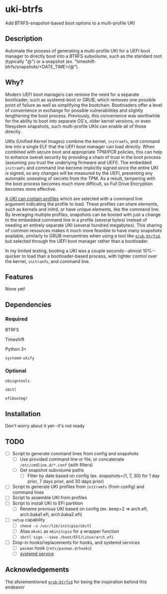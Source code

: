 # uki-btrfs
Add BTRFS-snapshot-based boot options to a multi-profile UKI

## Description
Automate the process of generating a multi-profile UKI for a UEFI boot manager to directly boot into a BTRFS subvolume, such as the standard root (typically "@") or a snapshot (ex. "timeshift-btrfs/snapshots/<DATE_TIME>/@").

## Why?
Modern UEFI boot managers can remove the need for a separate bootloader, such as systemd-boot or GRUB, which removes one possible point of failure as well as simplifying the bootchain. Bootloaders offer a level of convenience in exchange for possible vulnerabilities and slightly lengthening the boot process. Previously, this convenience was worthwhile for the ability to boot into separate OS's, older kernel versions, or even filesystem snapshots, such multi-profile UKIs can enable all of those directly.

UKIs (Unified Kernel Images) combine the kernel, `initramfs`, and command line into a single ELF that the UEFI boot manager can load directly. When combined with secure boot and appropriate TPM/PCR policies, this can help to enhance overall security by providing a chain of trust in the boot process (assuming you trust the underlying firmware and UEFI). The embedded `initramfs` and command line become implicitly signed since the entire UKI is signed, so any changes will be measured by the UEFI, preventing any automatic unsealing of secrets from the TPM. As a result, tampering with the boot process becomes much more difficult, so Full Drive Encryption becomes more effective.

[A UKI can contain profiles](https://uapi-group.org/specifications/specs/unified_kernel_image/) which are selected with a command line argument indicating the profile to load. These profiles can share elements, such as kernels and initrd, or have unique elements, like the command line. By leveraging multiple profiles, snapshots can be booted with just a change to the embedded command line in a profile (several bytes) instead of needing an entirely separate UKI (several hundred megabytes). This sharing of common resources makes it much more feasible to have many snapshots available, similarly to GRUB menuentries when using a tool like [`grub-btrfsd`](https://github.com/Antynea/grub-btrfs), but selected through the UEFI boot manager rather than a bootloader.

In my limited testing, booting a UKI was a couple seconds--almost 10%--quicker to load than a bootloader-based process, with tighter control over the kernel, `initramfs`, and command line.

## Features
None yet!

## Dependencies
### Required
BTRFS

Timeshift

Python 3+

`systemd-ukify`

### Optional
`sbsigntools`

`sbctl`

`efibootmgr`

## Installation
Don't worry about it yet--it's not ready

## TODO
- [ ] Script to generate command lines from config and snapshots
  - [ ] Use provided command line or file, or concatenate `/etc/cmdline.d/*.conf` (with filters)
  - [ ] Get snapshot subvolume paths
    - [ ] Filter by date based on config (ex. snapshots={1, 7, 30} for 1 day prior, 7 days prior, and 30 days prior)
- [ ] Script to generate UKI profiles from `initramfs` (from config) and command lines
- [ ] Script to assemble UKI from profiles
- [ ] Script to install UKI to EFI partition
  - [ ] Rename previous UKI based on config (ex. keep=2 => arch.efi, arch.baka1.efi, arch.baka2.efi)
- [ ] `setup` capability
  - [ ] `chmod -x /usr/lib/initcpio/sbctl`
  - [ ] Alias `mkuki` as `mkinitcpio` for a wrapper function
  - [ ] `sbctl sign --save /boot/EFI/Linux/arch.efi`
- [ ] Drop-in hooks/replacements for hooks, and systemd services
  - [ ] `pacman` hook (`/etc/pacman.d/hooks`)
  - [ ] [systemd service](https://github.com/Antynea/grub-btrfs/blob/master/grub-btrfsd.service)
     
## Acknowledgements
The aforementioned [`grub-btrfsd`](https://github.com/Antynea/grub-btrfs) for being the inspiration behind this endeavor
